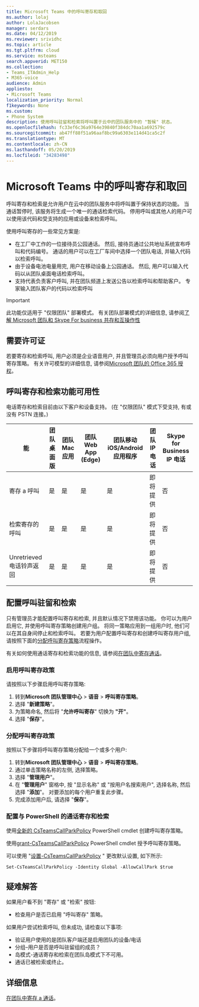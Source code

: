 ```yaml
---
title: Microsoft Teams 中的呼叫寄存和取回
ms.author: lolaj
author: LolaJacobsen
manager: serdars
ms.date: 04/12/2019
ms.reviewer: srividhc
ms.topic: article
ms.tgt.pltfrm: cloud
ms.service: msteams
search.appverid: MET150
ms.collection:
- Teams_ITAdmin_Help
- M365-voice
audience: Admin
appliesto:
- Microsoft Teams
localization_priority: Normal
f1keywords: None
ms.custom:
- Phone System
description: 使用呼叫驻留和检索将呼叫置于云中的团队服务中的 "暂候" 状态。
ms.openlocfilehash: fc33ef6c36a9764e39840f384dc70aa1a692579c
ms.sourcegitcommit: ab47ff88f51a96aaf8bc99a6303e114d41ca5c2f
ms.translationtype: MT
ms.contentlocale: zh-CN
ms.lasthandoff: 05/20/2019
ms.locfileid: "34283498"
---
```

# <a name="call-park-and-retrieve-in-microsoft-teams"></a>Microsoft Teams 中的呼叫寄存和取回

呼叫寄存和检索是允许用户在云中的团队服务中将呼叫置于保持状态的功能。 当通话暂停时, 该服务将生成一个唯一的通话检索代码。 停用呼叫或其他人的用户可以使用该代码和受支持的应用或设备来检索呼叫。 

使用呼叫寄存的一些常见方案是: 

- 在工厂中工作的一位接待员公园通话。 然后, 接待员通过公共地址系统宣布呼叫和代码编号。 通话的用户可以在工厂车间中选择一个团队电话, 并输入代码以检索呼叫。
- 由于设备电池电量用完, 用户在移动设备上公园通话。 然后, 用户可以输入代码以从团队桌面电话检索呼叫。
- 支持代表负责客户呼叫, 并在团队频道上发送公告以检索呼叫和帮助客户。 专家输入团队客户的代码以检索呼叫

> [!IMPORTANT]
> 此功能仅适用于 "仅限团队" 部署模式。 有关团队部署模式的详细信息, 请参阅[了解 Microsoft 团队和 Skype For business 共存和互操作性](teams-and-skypeforbusiness-coexistence-and-interoperability.md)

## <a name="license-required"></a>需要许可证

若要寄存和检索呼叫, 用户必须是企业语音用户, 并且管理员必须向用户授予呼叫寄存策略。 有关许可模型的详细信息, 请参阅[Microsoft 团队的 Office 365 授权](office-365-licensing.md)。

## <a name="call-park-and-retrieve-feature-availability"></a>呼叫寄存和检索功能可用性

电话寄存和检索目前由以下客户和设备支持。 (在 "仅限团队" 模式下受支持, 有或没有 PSTN 连接。)

| 能 | 团队桌面版 | 团队 Mac 应用 | 团队 Web App (Edge) |团队移动 iOS/Android 应用程序 | 团队 IP 电话 | Skype for Business IP 电话 |
|------------|---------------|---------------|----------------------|-----------------------------|----------------|-----------------------------|
| 寄存 a 呼叫 | 是 | 是 | 是 | 是 | 即将提供| 否 |
| 检索寄存的呼叫 | 是 | 是 | 是 | 是 | 即将提供| 否 |
| Unretrieved 电话铃声返回 | 是 | 是 | 是 | 是 | 即将提供| 否 |

## <a name="configuring-call-park-and-retrieve"></a>配置呼叫驻留和检索

只有管理员才能配置呼叫寄存和检索, 并且默认情况下禁用该功能。 你可以为用户启用它, 并使用呼叫寄存策略创建用户组。 将同一策略应用到一组用户时, 他们可以在其自身间停止和检索呼叫。 若要为用户配置呼叫寄存和创建呼叫寄存用户组, 请按照下面的[分配呼叫寄存策略](#assign-a-call-park-policy)流程操作。

有关如何使用通话寄存和检索功能的信息, 请参阅[在团队中寄存通话](https://support.office.com/article/park-a-call-in-teams-8538c063-d676-4e9a-8045-fc3b7299bb2f)。

### <a name="enable-a-call-park-policy"></a>启用呼叫寄存政策

请按照以下步骤启用呼叫寄存策略:

1. 转到**Microsoft 团队管理中心** > **语音** > **呼叫寄存策略**。
2. 选择 "**新建策略**"。
3. 为策略命名, 然后将 "**允许呼叫寄存**" 切换为 **"开"**。
4. 选择 "**保存**"。

### <a name="assign-a-call-park-policy"></a>分配呼叫寄存政策

按照以下步骤将呼叫寄存策略分配给一个或多个用户:

1. 转到**Microsoft 团队管理中心** > **语音** > **呼叫寄存策略**。
2. 通过单击策略名称的左侧, 选择策略。
3. 选择 "**管理用户**"。
4. 在 "**管理用户**" 窗格中, 按 "显示名称" 或 "按用户名搜索用户", 选择名称, 然后选择 "**添加**"。 对要添加的每个用户重复此步骤。
5. 完成添加用户后, 请选择 "**保存**"。
 
### <a name="configure-call-park-and-retrieve-with-powershell"></a>配置与 PowerShell 的通话寄存和检索

使用[全新的 CsTeamsCallParkPolicy](https://docs.microsoft.com/powershell/module/skype/new-csteamscallparkpolicy?view=skype-ps) PowerShell cmdlet 创建呼叫寄存策略。

使用[grant-CsTeamsCallParkPolicy](https://docs.microsoft.com/powershell/module/skype/grant-csteamscallparkpolicy?view=skype-ps) PowerShell cmdlet 授予呼叫寄存策略。

可以使用 "[设置-CsTeamsCallParkPolicy](https://docs.microsoft.com/powershell/module/skype/set-csteamscallparkpolicy?view=skype-ps) " 更改默认设置, 如下所示:

`Set-CsTeamsCallParkPolicy -Identity Global -AllowCallPark $true`


## <a name="troubleshooting"></a>疑难解答

如果用户看不到 "寄存" 或 "检索" 按钮: 

- 检查用户是否已启用 "呼叫寄存" 策略。 

如果用户尝试检索呼叫, 但未成功, 请检查以下事项:

- 验证用户使用的是团队客户端还是启用团队的设备/电话
- 分组–用户是否是呼叫驻留组的成员？
- 岛模式-通话寄存和检索在团队岛模式下不可用。
- 通话已被检索或终止。

## <a name="more-information"></a>详细信息

[在团队中寄存 a 通话](https://support.office.com/article/park-a-call-in-teams-8538c063-d676-4e9a-8045-fc3b7299bb2f)。